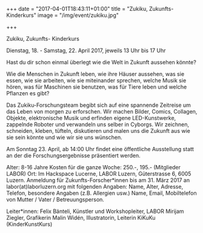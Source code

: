 +++
date = "2017-04-01T18:43:11+01:00"
title = "Zukiku, Zukunfts-Kinderkurs"
image = "/img/event/zukiku.jpg"

+++

Zukiku, Zukunfts- Kinderkurs

Dienstag, 18. - Samstag, 22. April 2017, jeweils 13 Uhr bis 17 Uhr

Hast du dir schon einmal überlegt wie die Welt in Zukunft aussehen könnte?

<!--more-->

Wie die Menschen in Zukunft leben, wie ihre Häuser aussehen, was sie essen,
wie sie arbeiten, wie sie miteinander sprechen, welche Musik sie hören,
was für Maschinen sie benutzen, was für Tiere leben und welche Pflanzen es gibt?

Das Zukiku-Forschungsteam begibt sich auf eine spannende Zeitreise um das Leben von morgen zu erforschen. Wir machen Bilder, Comics, Collagen, Objekte, elektronische Musik und erfinden eigene LED-Kunstwerke, zappelnde Roboter und verwandeln uns selber in Cyborgs. Wir zeichnen, schneiden, kleben, tüfteln, diskutieren und malen uns die Zukunft aus wie sie sein könnte und wie wir sie uns wünschen.

Am Sonntag 23. April, ab 14:00 Uhr findet eine öffentliche Ausstellung statt an der die Forschungsergebnisse präsentiert werden.

Alter: 8-16 Jahre
Kosten für die ganze Woche: 250.-, 195.- (Mitglieder LABOR)
Ort: Im Hackspace Lucerne, LABOR Luzern, Güterstrasse 6, 6005 Luzern.
Anmeldung für Zukunfts-Forscher*innen bis am 31. März 2017 an labor(at)laborluzern.org mit folgenden Angaben:
Name, Alter, Adresse, Telefon, besondere Angaben (z.B. Allergien usw.)
Name, Email, Mobiltelefon von Mutter / Vater / Betreuungsperson.

Leiter*innen:
Felix Bänteli, Künstler und Workshopleiter, LABOR
Mirijam Ziegler, Grafikerin
Malin Widén, Illustratorin, Leiterin KiKuKu (KinderKunstKurs)

